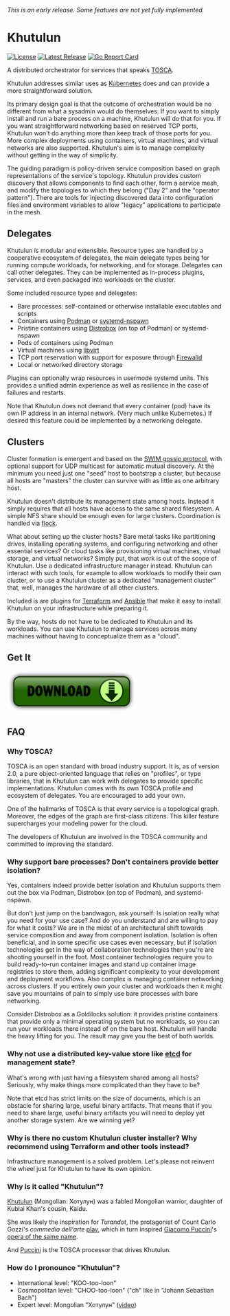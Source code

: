*This is an early release. Some features are not yet fully implemented.*

Khutulun
========

[![License](https://img.shields.io/badge/License-Apache%202.0-blue.svg)](https://opensource.org/licenses/Apache-2.0)
[![Latest Release](https://img.shields.io/github/release/tliron/khutulun.svg)](https://github.com/tliron/khutulun/releases/latest)
[![Go Report Card](https://goreportcard.com/badge/github.com/tliron/khutulun)](https://goreportcard.com/report/github.com/tliron/khutulun)

A distributed orchestrator for services that speaks
[TOSCA](https://www.oasis-open.org/committees/tosca/).

Khutulun addresses similar uses as [Kubernetes](https://kubernetes.io/) does and can provide a
more straightforward solution.

Its primary design goal is that the outcome of orchestration would be no different from what a
sysadmin would do themselves. If you want to simply install and run a bare process on a machine,
Khutulun will do that for you. If you want straightforward networking based on reserved TCP ports,
Khutulun won't do anything more than keep track of those ports for you. More complex deployments
using containers, virtual machines, and virtual networks are also supported. Khutulun's aim is to
manage complexity without getting in the way of simplicity.

The guiding paradigm is policy-driven service composition based on graph representations of the
service's topology. Khutulun provides custom discovery that allows components to find each other,
form a service mesh, and modify the topologies to which they belong ("Day 2" and the "operator
pattern"). There are tools for injecting discovered data into configuration files and environment
variables to allow "legacy" applications to participate in the mesh.

Delegates
---------

Khutulun is modular and extensible. Resource types are handled by a cooperative ecosystem of
delegates, the main delegate types being for running compute workloads, for networking, and for
storage. Delegates can call other delegates. They can be implemented as in-process plugins,
services, and even packaged into workloads on the cluster.

Some included resource types and delegates:

* Bare processes: self-contained or otherwise installable executables and scripts
* Containers using [Podman](https://podman.io/) or 
  [systemd-nspawn](https://www.freedesktop.org/software/systemd/man/systemd-nspawn.html)
* Pristine containers using [Distrobox](https://distrobox.privatedns.org/) (on top of Podman)
  or systemd-nspawn
* Pods of containers using Podman
* Virtual machines using [libvirt](https://libvirt.org/)
* TCP port reservation with support for exposure through [Firewalld](https://firewalld.org/)
* Local or networked directory storage

Plugins can optionally wrap resources in usermode systemd units. This provides a unified admin
experience as well as resilience in the case of failures and restarts.

Note that Khutulun does not demand that every container (pod) have its own IP address in an
internal network. (Very much unlike Kubernetes.) If desired this feature could be implemented by
a networking delegate.

Clusters
--------

Cluster formation is emergent and based on the
[SWIM gossip protocol](https://ieeexplore.ieee.org/document/1028914), with optional support for UDP
multicast for automatic mutual discovery. At the minimum you need just one "seed" host to bootstrap
a cluster, but because all hosts are "masters" the cluster can survive with as little as one arbitrary
host.

Khutulun doesn't distribute its management state among hosts. Instead it simply requires that all
hosts have access to the same shared filesystem. A simple NFS share should be enough even for large
clusters. Coordination is handled via [flock](https://man7.org/linux/man-pages/man2/flock.2.html).

What about setting up the cluster hosts? Bare metal tasks like partitioning drives, installing
operating systems, and configuring networking and other essential services? Or cloud tasks like
provisioning virtual machines, virtual storage, and virtual networks? Simply put, that work is out of
the scope of Khutulun. Use a dedicated infrastructure manager instead. Khutulun can interact with such
tools, for example to allow workloads to modify their own cluster, or to use a Khutulun cluster as
a dedicated "management cluster" that, well, manages the hardware of all other clusters.

Included is are plugins for [Terraform](https://www.terraform.io/) and
[Ansible](https://www.ansible.com/) that make it easy to install Khutulun on your infrastructure
while preparing it.

By the way, hosts do not have to be dedicated to Khutulun and its workloads. You can use Khutulun to
manage services across many machines without having to conceptualize them as a "cloud".

Get It
------

[![Download](assets/media/download.png "Download")](https://github.com/tliron/khutulun/releases)

FAQ
---

### Why TOSCA?

TOSCA is an open standard with broad industry support. It is, as of version 2.0, a pure
object-oriented language that relies on "profiles", or type libraries, that in Khutulun can work
with delegates to provide specific implementations. Khutulun comes with its own TOSCA profile and
ecosystem of delegates. You are encouraged to add your own.

One of the hallmarks of TOSCA is that every service is a topological graph. Moreover, the edges
of the graph are first-class citizens. This killer feature supercharges your modeling power for the
cloud.

The developers of Khutulun are involved in the TOSCA community and committed to improving the
standard.

### Why support bare processes? Don't containers provide better isolation?

Yes, containers indeed provide better isolation and Khutulun supports them out the box via Podman,
Distrobox (on top of Podman), and systemd-nspawn.

But don't just jump on the bandwagon, ask yourself: Is isolation really what you need for your use
case? And do you understand and are willing to pay for what it costs? We are in the midst of an
architectural shift towards service composition and away from component isolation. Isolation is often
beneficial, and in some specific use cases even necessary, but if isolation technologies get in the way
of collaboration technologies then you're are shooting yourself in the foot. Most container
technologies require you to build ready-to-run container images and stand up container image registries
to store them, adding significant complexity to your development and deployment workflows. Also complex
is managing container networking across clusters. If you entirely own your cluster and workloads then
it might save you mountains of pain to simply use bare processes with bare networking.

Consider Distrobox as a Goldilocks solution: it provides pristine containers that provide only a
minimal operating system but no workloads, so you can run your workloads there instead of on the
bare host. Khutulun will handle the heavy lifting for you. The result may give you the best of both
worlds.

### Why not use a distributed key-value store like [etcd](https://etcd.io/) for management state?

What's wrong with just having a filesystem shared among all hosts? Seriously, why make things more
complicated than they have to be?

Note that etcd has strict limits on the size of documents, which is an obstacle for sharing large,
useful binary artifacts. That means that if you need to share large, useful binary artifacts you will
need to deploy yet another storage system. Are we winning yet?

### Why is there no custom Khutulun cluster installer? Why recommend using Terraform and other tools instead?

Infrastructure management is a solved problem. Let's please not reinvent the wheel just for Khutulun
to have its own opinion.

### Why is it called "Khutulun"?

[Khutulun](https://en.wikipedia.org/wiki/Khutulun) (Mongolian: Хотулун) was a fabled Mongolian warrior,
daughter of Kublai Khan's cousin, Kaidu.

She was likely the inspiration for *Turandot*, the protagonist of Count Carlo Gozzi's *commedia dell'arte*
[play](https://en.wikipedia.org/wiki/turandot_(Gozzi)), which in turn inspired
[Giacomo Puccini](https://en.wikipedia.org/wiki/Giacomo_Puccini)'s
[opera of the same name](https://en.wikipedia.org/wiki/Turandot).

And [Puccini](https://puccini.cloud/) is the TOSCA processor that drives Khutulun.

### How do I pronounce "Khutulun"?

* International level: "KOO-too-loon"
* Cosmopolitan level: "CHOO-too-loon" ("ch" like in "Johann Sebastian Bach")
* Expert level: Mongolian "Хотулун" ([video](https://www.youtube.com/watch?v=uP0BagZ-ZCE&t=58s))
